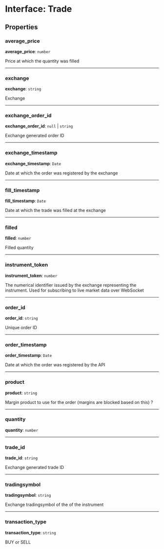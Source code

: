 # Interface: Trade

## Properties

### average\_price

 **average\_price**: `number`

Price at which the quantity was filled

___

### exchange

 **exchange**: `string`

Exchange

___

### exchange\_order\_id

 **exchange\_order\_id**: ``null`` \| `string`

Exchange generated order ID

___

### exchange\_timestamp

 **exchange\_timestamp**: `Date`

Date at which the order was registered by the exchange

___

### fill\_timestamp

 **fill\_timestamp**: `Date`

Date at which the trade was filled at the exchange

___

### filled

 **filled**: `number`

Filled quantity

___

### instrument\_token

 **instrument\_token**: `number`

The numerical identifier issued by the exchange representing the instrument.
Used for subscribing to live market data over WebSocket

___

### order\_id

 **order\_id**: `string`

Unique order ID

___

### order\_timestamp

 **order\_timestamp**: `Date`

Date at which the order was registered by the API

___

### product

 **product**: `string`

Margin product to use for the order (margins are blocked based on this) ?

___

### quantity

 **quantity**: `number`

___

### trade\_id

 **trade\_id**: `string`

Exchange generated trade ID

___

### tradingsymbol

 **tradingsymbol**: `string`

Exchange tradingsymbol of the of the instrument

___

### transaction\_type

 **transaction\_type**: `string`

BUY or SELL
